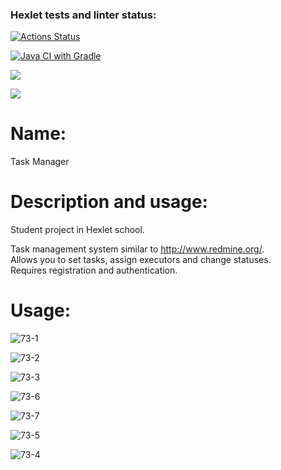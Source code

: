 ### Hexlet tests and linter status:
[![Actions Status](https://github.com/corrente7/java-project-73/actions/workflows/hexlet-check.yml/badge.svg)](https://github.com/corrente7/java-project-73/actions)

[![Java CI with Gradle](https://github.com/corrente7/java-project-73/actions/workflows/main.yml/badge.svg)](https://github.com/corrente7/java-project-73/actions/workflows/main.yml)

<a href="https://codeclimate.com/github/corrente7/java-project-73/maintainability"><img src="https://api.codeclimate.com/v1/badges/a208cf524ac25bbef5c3/maintainability" /></a>

<a href="https://codeclimate.com/github/corrente7/java-project-73/test_coverage"><img src="https://api.codeclimate.com/v1/badges/a208cf524ac25bbef5c3/test_coverage" /></a>

# Name: # 
Task Manager

# Description and usage: # 
Student project in Hexlet school.

Task management system similar to http://www.redmine.org/.   
Allows you to set tasks, assign executors and change statuses.  
Requires registration and authentication.  

# Usage: # 

![73-1](https://github.com/corrente7/java-project-73/assets/68503914/79f06933-8d87-4dca-9472-de2b8a1958eb)  

![73-2](https://github.com/corrente7/java-project-73/assets/68503914/85a44e3c-d1e3-485a-b4c1-bf99504c364c)  

![73-3](https://github.com/corrente7/java-project-73/assets/68503914/d4334844-e0e3-4fae-9e3b-37b215037b11) 

![73-6](https://github.com/corrente7/java-project-73/assets/68503914/18963517-6532-44b7-a9bf-c3337111bac3)  

![73-7](https://github.com/corrente7/java-project-73/assets/68503914/8d99c0fe-ff65-4a10-a7e7-4613104d138a)  

![73-5](https://github.com/corrente7/java-project-73/assets/68503914/a2e5d177-2271-4912-985d-967b771ef765)  

![73-4](https://github.com/corrente7/java-project-73/assets/68503914/1c0ae010-51f9-4a75-9061-43c617565336)



